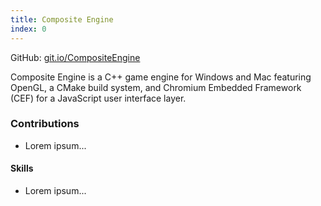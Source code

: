 ```yaml
---
title: Composite Engine
index: 0
---
```


GitHub: [git.io/CompositeEngine](https://git.io/CompositeEngine)

Composite Engine is a C++ game engine for Windows and Mac featuring OpenGL, a CMake build system, and Chromium Embedded Framework (CEF) for a JavaScript user interface layer.

### Contributions

- Lorem ipsum...

#### Skills

- Lorem ipsum...
